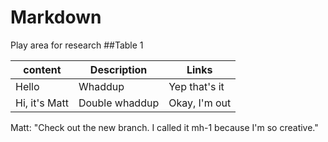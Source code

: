 # Markdown
Play area for research
##Table 1

content | Description | Links
--------|--------------|--------
Hello|Whaddup|Yep that's it
Hi, it's Matt|Double whaddup|Okay, I'm out


Matt: "Check out the new branch. I called it mh-1 because I'm so creative."

